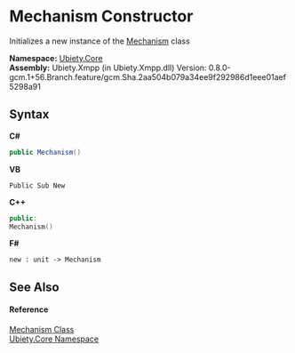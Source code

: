 # Mechanism Constructor 
 

Initializes a new instance of the <a href="62df5643-e279-e31b-48af-3e2364c56d91">Mechanism</a> class

**Namespace:**&nbsp;<a href="aced5668-5a9c-1ea2-e16e-3faf214f48b3">Ubiety.Core</a><br />**Assembly:**&nbsp;Ubiety.Xmpp (in Ubiety.Xmpp.dll) Version: 0.8.0-gcm.1+56.Branch.feature/gcm.Sha.2aa504b079a34ee9f292986d1eee01aef5298a91

## Syntax

**C#**<br />
``` C#
public Mechanism()
```

**VB**<br />
``` VB
Public Sub New
```

**C++**<br />
``` C++
public:
Mechanism()
```

**F#**<br />
``` F#
new : unit -> Mechanism
```


## See Also


#### Reference
<a href="62df5643-e279-e31b-48af-3e2364c56d91">Mechanism Class</a><br /><a href="aced5668-5a9c-1ea2-e16e-3faf214f48b3">Ubiety.Core Namespace</a><br />